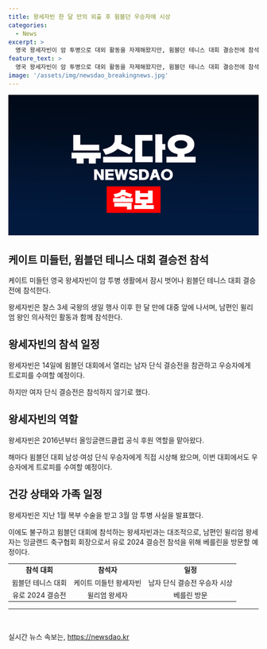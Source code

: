 ```yaml
---
title: 왕세자빈 한 달 만의 외출 후 윔블던 우승자에 시상
categories:
  - News
excerpt: >
  영국 왕세자빈이 암 투병으로 대외 활동을 자제해왔지만, 윔블던 테니스 대회 결승전에 참석해 우승자에게 시상할 예정이다. 왕세자빈은 지난 한 달 동안 처음으로 대중 앞에 나서며, 특히 시아버지 찰스 3세 국왕의 생일 행사 이후 처음으로 대중 앞에 나서는 것이다. 이번 결승전에서 왕세자빈은 남자 단식 결승전을 참관하고 우승자에게 시상할 예정이며, 왕세자의 이번 참석은 특히 의미 있는 일이라고 BBC가 전했다.
feature_text: >
  영국 왕세자빈이 암 투병으로 대외 활동을 자제해왔지만, 윔블던 테니스 대회 결승전에 참석해 우승자에게 시상할 예정이다. 왕세자빈은 지난 한 달 동안 처음으로 대중 앞에 나서며, 특히 시아버지 찰스 3세 국왕의 생일 행사 이후 처음으로 대중 앞에 나서는 것이다. 이번 결승전에서 왕세자빈은 남자 단식 결승전을 참관하고 우승자에게 시상할 예정이며, 왕세자의 이번 참석은 특히 의미 있는 일이라고 BBC가 전했다.
image: '/assets/img/newsdao_breakingnews.jpg'
---
```


<p><img src="/assets/img/newsdao_breakingnews.jpg" alt="cryptoinkorea 속보" /></p>

<h2 data-ke-size="size26">케이트 미들턴, 윔블던 테니스 대회 결승전 참석</h2>

<p data-ke-size="size16">케이트 미들턴 영국 왕세자빈이 암 투병 생활에서 잠시 벗어나 윔블던 테니스 대회 결승전에 참석한다.</p>

<p data-ke-size="size16">왕세자빈은 찰스 3세 국왕의 생일 행사 이후 한 달 만에 대중 앞에 나서며, 남편인 윌리엄 왕인 의사적인 활동과 함께 참석한다.</p>

<h2 data-ke-size="size26">왕세자빈의 참석 일정</h2>

<p data-ke-size="size16">왕세자빈은 14일에 윔블던 대회에서 열리는 남자 단식 결승전을 참관하고 우승자에게 트로피를 수여할 예정이다.</p>

<p data-ke-size="size16">하지만 여자 단식 결승전은 참석하지 않기로 했다. </p>

<h2 data-ke-size="size26">왕세자빈의 역할</h2>

<p data-ke-size="size16">왕세자빈은 2016년부터 올잉글랜드클럽 공식 후원 역할을 맡아왔다.</p>

<p data-ke-size="size16">해마다 윔블던 대회 남성·여성 단식 우승자에게 직접 시상해 왔으며, 이번 대회에서도 우승자에게 트로피를 수여할 예정이다.</p>

<h2 data-ke-size="size26">건강 상태와 가족 일정</h2>

<p data-ke-size="size16">왕세자빈은 지난 1월 복부 수술을 받고 3월 암 투병 사실을 발표했다.</p>

<p data-ke-size="size16">이에도 불구하고 윔블던 대회에 참석하는 왕세자빈과는 대조적으로, 남편인 윌리엄 왕세자는 잉글랜드 축구협회 회장으로서 유로 2024 결승전 참석을 위해 베를린을 방문할 예정이다.</p>

<table>
  <tr>
    <td style="text-align: center; height: 17px;"><b>참석 대회</b></td>
    <td style="text-align: center; height: 17px;"><b>참석자</b></td>
    <td style="text-align: center; height: 17px;"><b>일정</b></td>
  </tr>
  <tr>
    <td style="text-align: center; height: 17px;">윔블던 테니스 대회</td>
    <td style="text-align: center; height: 17px;">케이트 미들턴 왕세자빈</td>
    <td style="text-align: center; height: 17px;">남자 단식 결승전 우승자 시상</td>
  </tr>
  <tr>
    <td style="text-align: center; height: 17px;">유로 2024 결승전</td>
    <td style="text-align: center; height: 17px;">윌리엄 왕세자</td>
    <td style="text-align: center; height: 17px;">베를린 방문</td>
  </tr>
</table>

<hr>

<p data-ke-size="size16">&nbsp;</p>
실시간 뉴스 속보는, <a href="https://newsdao.kr" rel="dofollow">https://newsdao.kr</a>


